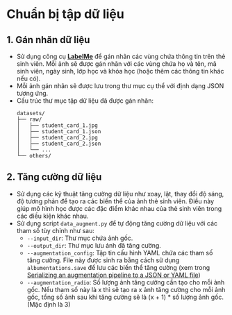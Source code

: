 # Chuẩn bị tập dữ liệu

## 1. Gán nhãn dữ liệu
- Sử dụng công cụ **[LabelMe](https://github.com/wkentaro/labelme)** để gán nhãn các vùng chứa thông tin trên thẻ sinh viên. Mỗi ảnh sẽ được gán nhãn với các vùng chứa họ và tên, mã sinh viên, ngày sinh, lớp học và khóa học (hoặc thêm các thông tin khác nếu có).
- Mỗi ảnh gán nhãn sẽ được lưu trong thư mục cụ thể với định dạng JSON tương ứng.
- Cấu trúc thư mục tập dữ liệu đã được gán nhãn:
    ```
    datasets/
    ├── raw/ 
    │   ├── student_card_1.jpg
    │   ├── student_card_1.json
    │   ├── student_card_2.jpg
    │   ├── student_card_2.json
    │   └── ... 
    └── others/
    ```

## 2. Tăng cường dữ liệu
- Sử dụng các kỹ thuật tăng cường dữ liệu như xoay, lật, thay đổi độ sáng, độ tương phản để tạo ra các biến thể của ảnh thẻ sinh viên. Điều này giúp mô hình học được các đặc điểm khác nhau của thẻ sinh viên trong các điều kiện khác nhau.
- Sử dụng script `data_augment.py` để tự động tăng cường dữ liệu với các tham số tùy chỉnh như sau:
  - `--input_dir`: Thư mục chứa ảnh gốc.
  - `--output_dir`: Thư mục lưu ảnh đã tăng cường.
  - `--augmentation_config`: Tập tin cấu hình YAML chứa các tham số tăng cường. File này được sinh ra bằng cách sử dụng `albumentations.save` để lưu các biến thể tăng cường (xem trong [Serializing an augmentation pipeline to a JSON or YAML file](https://albumentations.ai/docs/examples/serialization/#serializing-an-augmentation-pipeline-to-a-json-or-yaml-file))
  - `--augmentation_radio`: Số lượng ảnh tăng cường cần tạo cho mỗi ảnh gốc. Nếu tham số này là x thì sẽ tạo ra x ảnh tăng cường cho mỗi ảnh gốc, tổng số ảnh sau khi tăng cường sẽ là (x + 1) * số lượng ảnh gốc.  (Mặc định là 3)